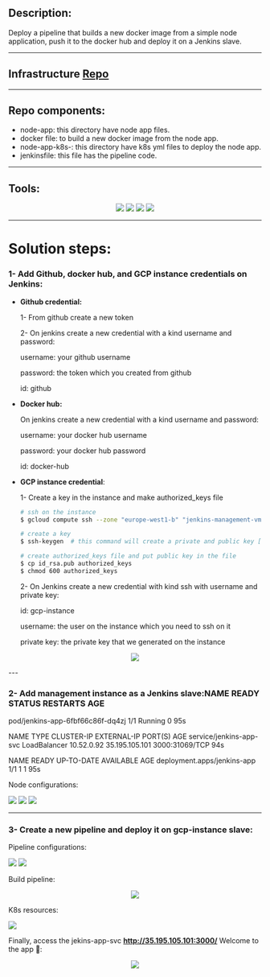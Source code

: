 ## Description:

Deploy a pipeline that builds a new docker image from a simple node application, push it to the docker hub and deploy it on a Jenkins slave.

---

## Infrastructure [Repo](https://github.com/MostafaAlnaggar3/Jenkins-on-GKE)

---

## Repo components:

- node-app: this directory have node app files.
- docker file: to build a new docker image from the node app.
- node-app-k8s-: this directory have k8s yml files to deploy the node app.
- jenkinsfile: this file has the pipeline code.

---

## Tools:

<p align="center">
<img src="https://www.vectorlogo.zone/logos/google_cloud/google_cloud-ar21.svg"/>
<img src="https://www.vectorlogo.zone/logos/docker/docker-icon.svg"/>
<img src="https://www.vectorlogo.zone/logos/kubernetes/kubernetes-icon.svg"/>
<img src="https://www.vectorlogo.zone/logos/jenkins/jenkins-icon.svg"/>
</p>

---

# Solution steps:

### 1- Add Github, docker hub, and GCP instance credentials on Jenkins:

- **Github credential:**
    
    1- From github create a new token
    
    2- On jenkins create a new credential with a kind username and password:
    
    username: your github username
    
    password: the token which you created from github
    
    id: github
    
- **Docker hub:**
    
    On jenkins create a new credential with a kind username and password:
    
    username: your docker hub username
    
    password: your docker hub password
    
    id: docker-hub
    
- **GCP instance credential**:
    
    1- Create a key in the instance and make authorized_keys file
    
    ```bash
    # ssh on the instance
    $ gcloud compute ssh --zone "europe-west1-b" "jenkins-management-vm"  --tunnel-through-iap --project "mostafa-alnaggar-project"
    
    # create a key
    $ ssh-keygen  # this command will create a private and public key [ id_rsa , id_rsa.pub ]
    
    # create authorized_keys file and put public key in the file 
    $ cp id_rsa.pub authorized_keys
    $ chmod 600 authorized_keys
    ```
    
    2- On Jenkins create a new credential with kind ssh with username and private key:
    
    id: gcp-instance
    
    username: the user on  the instance which you need to ssh on it
    
    private key: the private key that we generated on the instance
    
<p align='center' >
<img src="images/Untitled.png"/>
</p>
---

### 2- Add management instance as a Jenkins slave:NAME                               READY   STATUS    RESTARTS   AGE
pod/jenkins-app-6fbf66c86f-dq4zj   1/1     Running   0          95s

NAME                      TYPE           CLUSTER-IP   EXTERNAL-IP      PORT(S)          AGE
service/jenkins-app-svc   LoadBalancer   10.52.0.92   35.195.105.101   3000:31069/TCP   94s

NAME                          READY   UP-TO-DATE   AVAILABLE   AGE
deployment.apps/jenkins-app   1/1     1            1           95s


Node configurations:

<img src="images/Untitled 1.png"/>

<img src="images/Untitled 2.png"/>

<img src="images/Untitled 3.png"/>

---

### 3- Create a new pipeline and deploy it on gcp-instance slave:

Pipeline configurations:

<img src="images/Untitled 4.png"/>

<img src="images/Untitled 5.png"/>

Build pipeline:

<p align='center' >
<img src="images/Untitled 6.png"/>
</p>

K8s resources:

<img src="images/Untitled 7.png"/>

Finally, access the jekins-app-svc **http://35.195.105.101:3000/** Welcome to the app 🥳:

<p align='center' >
<img  src="images/Untitled 8.png"/>
</p >